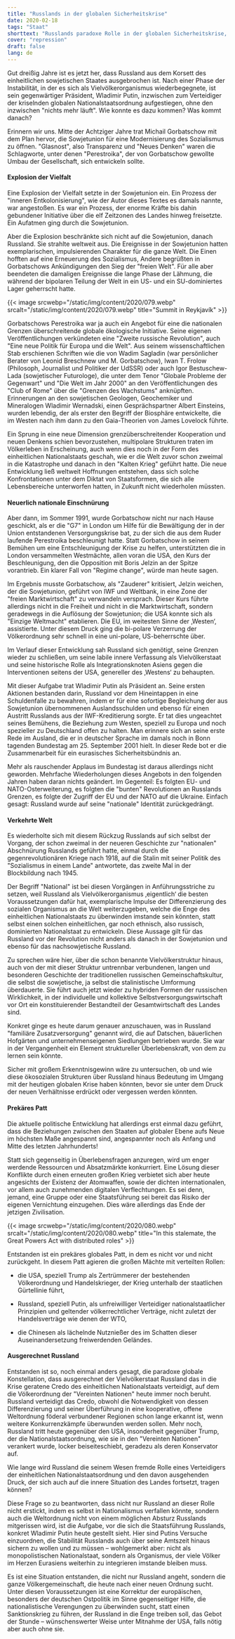 ```yaml
---
title: "Russlands in der globalen Sicherheitskrise"
date: 2020-02-18
tags: "Staat"
shorttext: "Russlands paradoxe Rolle in der globalen Sicherheitskrise, eine überfällige Rückschau."
cover: "repression"
draft: false
lang: de
---
```


Gut dreißig Jahre ist es jetzt her, dass Russland aus dem Korsett des einheitlichen sowjetischen Staates ausgebrochen ist. Nach einer Phase der Instabilität, in der es sich als Vielvölkerorganismus wiederbegegnete, ist sein gegenwärtiger Präsident, Wladimir Putin, inzwischen zum Verteidiger der kriselnden globalen Nationalstaatsordnung aufgestiegen, ohne den inzwischen "nichts mehr läuft". Wie konnte es dazu kommen? Was kommt danach?

Erinnern wir uns. Mitte der Achtziger Jahre trat Michail Gorbatschow mit dem Plan hervor, die Sowjetunion für eine Modernisierung des Sozialismus zu öffnen. "Glasnost", also Transparenz und "Neues Denken" waren die Schlagworte, unter denen "Perestroika", der von Gorbatschow gewollte Umbau der Gesellschaft, sich entwickeln sollte.

#### Explosion der Vielfalt

Eine Explosion der Vielfalt setzte in der Sowjetunion ein. Ein Prozess der "inneren Entkolonisierung", wie der Autor dieses Textes es damals nannte, war angestoßen. Es war ein Prozess, der enorme Kräfte bis dahin gebundener Initiative über die elf Zeitzonen des Landes hinweg freisetzte. Ein Aufatmen ging durch die Sowjetunion.

Aber die Explosion beschränkte sich nicht auf die Sowjetunion, danach Russland. Sie strahlte weltweit aus. Die Ereignisse in der Sowjetunion hatten exemplarischen, impulsierenden Charakter für die ganze Welt. Die Einen hofften auf eine Erneuerung des Sozialismus, Andere begrüßten in Gorbatschows Ankündigungen den Sieg der "freien Welt". Für alle aber beendeten die damaligen Ereignisse die lange Phase der Lähmung, die während der bipolaren Teilung der Welt in ein US- und ein SU-dominiertes Lager geherrscht hatte.

{{< image srcwebp="/static/img/content/2020/079.webp" srcalt="/static/img/content/2020/079.webp" title="Summit in Reykjavík" >}}

Gorbatschows Perestroika war ja auch ein Angebot für eine die nationalen Grenzen überschreitende globale ökologische Initiative. Seine eigenen Veröffentlichungen verkündeten eine "Zweite russische Revolution", auch "Eine neue Politik für Europa und die Welt". Aus seinem wissenschaftlichen Stab erschienen Schriften wie die von Wadim Sagladin (war persönlicher Berater von Leonid Breschnew und M. Gorbatschow), Iwan T. Frolow (Philosoph, Journalist und Politiker der UdSSR) oder auch Igor Bestuschew-Lada (sowjetischer Futurologe), die unter dem Tenor "Globale Probleme der Gegenwart" und "Die Welt im Jahr 2000" an den Veröffentlichungen des "Club of Rome" über die "Grenzen des Wachstums" anknüpften. Erinnerungen an den sowjetischen Geologen, Geochemiker und Mineralogen Wladimir Wernadski, einen Gesprächspartner Albert Einsteins, wurden lebendig, der als erster den Begriff der Biosphäre entwickelte, die im Westen nach ihm dann zu den Gaia-Theorien von James Lovelock führte.

Ein Sprung in eine neue Dimension grenzüberschreitender Kooperation und neuen Denkens schien bevorzustehen, multipolare Strukturen traten im Völkerleben in Erscheinung, auch wenn dies noch in der Form des einheitlichen Nationalstaats geschah, wie er die Welt zuvor schon zweimal in die Katastrophe und danach in den "Kalten Krieg" geführt hatte. Die neue Entwicklung ließ weltweit Hoffnungen entstehen, dass sich solche Konfrontationen unter dem Diktat von Staatsformen, die sich alle Lebensbereiche unterworfen hatten, in Zukunft nicht wiederholen müssten.

#### Neuerlich nationale Einschnürung

Aber dann, im Sommer 1991, wurde Gorbatschow nicht nur nach Hause geschickt, als er die "G7" in London um Hilfe für die Bewältigung der in der Union entstandenen Versorgungskrise bat, zu der sich die aus dem Ruder laufende Perestroika beschleunigt hatte. Statt Gorbatschow in seinem Bemühen um eine Entschleunigung der Krise zu helfen, unterstützten die in London versammelten Westmächte, allen voran die USA, den Kurs der Beschleunigung, den die Opposition mit Boris Jelzin an der Spitze vorantrieb. Ein klarer Fall von "Regime change", würde man heute sagen.

Im Ergebnis musste Gorbatschow, als "Zauderer" kritisiert, Jelzin weichen, der die Sowjetunion, geführt von IWF und Weltbank, in eine Zone der "freien Marktwirtschaft" zu verwandeln versprach. Dieser Kurs führte allerdings nicht in die Freiheit und nicht in die Marktwirtschaft, sondern geradewegs in die Auflösung der Sowjetunion; die USA konnte sich als "Einzige Weltmacht" etablieren. Die EU, im weitesten Sinne der ‚Westen‘, assistierte. Unter diesem Druck ging die bi-polare Verzerrung der Völkerordnung sehr schnell in eine uni-polare, US-beherrschte über.

Im Verlauf dieser Entwicklung sah Russland sich genötigt, seine Grenzen wieder zu schließen, um seine labile innere Verfassung als Vielvölkerstaat und seine historische Rolle als Integrationsknoten Asiens gegen die Interventionen seitens der USA, genereller des ‚Westens‘ zu behaupten.

Mit dieser Aufgabe trat Wladimir Putin als Präsident an. Seine ersten Aktionen bestanden darin, Russland vor dem Hineintappen in eine Schuldenfalle zu bewahren, indem er für eine sofortige Begleichung der aus Sowjetunion übernommenen Auslandsschulden und ebenso für einen Austritt Russlands aus der IWF-Kreditierung sorgte. Er tat dies ungeachtet seines Bemühens, die Beziehung zum Westen, speziell zu Europa und noch spezieller zu Deutschland offen zu halten. Man erinnere sich an seine erste Rede im Ausland, die er in deutscher Sprache im damals noch in Bonn tagenden Bundestag am 25. September 2001 hielt. In dieser Rede bot er die Zusammenarbeit für ein eurasisches Sicherheitsbündnis an.  

Mehr als rauschender Applaus im Bundestag ist daraus allerdings nicht geworden. Mehrfache Wiederholungen dieses Angebots in den folgenden Jahren haben daran nichts geändert. Im Gegenteil: Es folgten EU- und NATO-Osterweiterung, es folgten die "bunten" Revolutionen an Russlands Grenzen, es folgte der Zugriff der EU und der NATO auf die Ukraine. Einfach gesagt: Russland wurde auf seine "nationale" Identität zurückgedrängt.

#### Verkehrte Welt

Es wiederholte sich mit diesem Rückzug Russlands auf sich selbst der Vorgang, der schon zweimal in der neueren Geschichte zur "nationalen" Abschnürung Russlands geführt hatte, einmal durch die gegenrevolutionären Kriege nach 1918, auf die Stalin mit seiner Politik des "Sozialismus in einem Lande" antwortete, das zweite Mal in der Blockbildung nach 1945.

Der Begriff "National" ist bei diesen Vorgängen in Anführungsstriche zu setzen, weil Russland als Vielvölkerorganismus ‚eigentlich‘ die besten Voraussetzungen dafür hat, exemplarische Impulse der Differenzierung des sozialen Organismus an die Welt weiterzugeben, welche die Enge des einheitlichen Nationalstaats zu überwinden imstande sein könnten, statt selbst einen solchen einheitlichen, gar noch ethnisch, also russisch, dominierten Nationalstaat zu entwickeln. Diese Aussage gilt für das Russland vor der Revolution nicht anders als danach in der Sowjetunion und ebenso für das nachsowjetische Russland.

Zu sprechen wäre hier, über die schon benannte Vielvölkerstruktur hinaus, auch von der mit dieser Struktur untrennbar verbundenen, langen und besonderen Geschichte der traditionellen russischen Gemeinschaftskultur, die selbst die sowjetische, ja selbst die stalinistische Umformung überdauerte. Sie führt auch jetzt wieder zu hybriden Formen der russischen Wirklichkeit, in der individuelle und kollektive Selbstversorgungswirtschaft vor Ort ein konstituierender Bestandteil der Gesamtwirtschaft des Landes sind.

Konkret ginge es heute darum genauer anzuschauen, was in Russland "familiäre Zusatzversorgung" genannt wird, die auf Datschen, bäuerlichen Hofgärten und unternehmenseigenen Siedlungen betrieben wurde. Sie war in der Vergangenheit ein Element struktureller Überlebenskraft, von dem zu lernen sein könnte.

Sicher mit großem Erkenntnisgewinn wäre zu untersuchen, ob und wie diese ökosozialen Strukturen über Russland hinaus Bedeutung im Umgang mit der heutigen globalen Krise haben könnten, bevor sie unter dem Druck der neuen Verhältnisse erdrückt oder vergessen werden könnten.

#### Prekäres Patt

Die aktuelle politische Entwicklung hat allerdings erst einmal dazu geführt, dass die Beziehungen zwischen den Staaten auf globaler Ebene aufs Neue im höchsten Maße angespannt  sind, angespannter noch als Anfang und Mitte des letzten Jahrhunderts!

Statt sich gegenseitig in Überlebensfragen anzuregen, wird um enger werdende Ressourcen und Absatzmärkte konkurriert. Eine Lösung dieser Konflikte durch einen erneuten großen Krieg verbietet sich aber heute angesichts der Existenz der Atomwaffen, sowie der dichten internationalen, vor allem auch zunehmenden digitalen Verflechtungen. Es sei denn, jemand, eine Gruppe oder eine Staatsführung sei bereit das Risiko der eigenen Vernichtung einzugehen. Dies wäre allerdings das Ende der jetzigen Zivilisation.

{{< image srcwebp="/static/img/content/2020/080.webp" srcalt="/static/img/content/2020/080.webp" title="In this stalemate, the Great Powers Act with distributed roles" >}}

Entstanden ist ein prekäres globales Patt, in dem es nicht vor und nicht zurückgeht. In diesem Patt agieren die großen Mächte mit verteilten Rollen:

  - die USA, speziell Trump als Zertrümmerer der bestehenden Völkerordnung und Handelskrieger, der Krieg unterhalb der staatlichen Gürtellinie führt,

  - Russland, speziell Putin, als unfreiwilliger Verteidiger nationalstaatlicher Prinzipien und geltender völkerrechtlicher Verträge, nicht zuletzt der Handelsverträge wie denen der WTO,

  - die Chinesen als lächelnde Nutznießer des im Schatten dieser Auseinandersetzung freiwerdenden Geländes.

#### Ausgerechnet Russland

Entstanden ist so, noch einmal anders gesagt, die paradoxe globale Konstellation, dass ausgerechnet der Vielvölkerstaat Russland das in die Krise geratene Credo des einheitlichen Nationalstaats verteidigt, auf dem die Völkerordnung der "Vereinten Nationen" heute immer noch beruht. Russland verteidigt das Credo, obwohl die Notwendigkeit von dessen Differenzierung und seiner Überführung in eine kooperative, offene Weltordnung föderal verbundener Regionen schon lange erkannt ist, wenn weitere Konkurrenzkämpfe überwunden werden sollen. Mehr noch, Russland tritt heute gegenüber den USA, insonderheit gegenüber Trump, der die Nationalstaatsordnung, wie sie in den "Vereinten Nationen" verankert wurde, locker beiseiteschiebt, geradezu als deren Konservator auf.

Wie lange wird Russland die seinem Wesen fremde Rolle eines Verteidigers der einheitlichen Nationalstaatsordnung und den davon ausgehenden Druck, der sich auch auf die innere Situation des Landes fortsetzt, tragen können?

Diese Frage so zu beantworten, dass nicht nur Russland an dieser Rolle nicht erstickt, indem es selbst in Nationalismus verfallen könnte, sondern auch die Weltordnung nicht von einem möglichen Absturz Russlands mitgerissen wird, ist die Aufgabe, vor die sich die Staatsführung Russlands, konkret Wladimir Putin heute gestellt sieht. Hier sind Putins Versuche einzuordnen, die Stabilität Russlands auch über seine Amtszeit hinaus sichern zu wollen und zu müssen – wohlgemerkt aber: nicht als monopolistischen Nationalstaat, sondern als Organismus, der viele Völker im Herzen Eurasiens weiterhin zu integrieren imstande bleiben muss.

Es ist eine Situation entstanden, die nicht nur Russland angeht, sondern die ganze Völkergemeinschaft, die heute nach einer neuen Ordnung sucht. Unter diesen Voraussetzungen ist eine Korrektur der europäischen, besonders der deutschen Ostpolitik im Sinne gegenseitiger Hilfe, die nationalistische Verengungen zu überwinden sucht, statt einen Sanktionskrieg zu führen, der Russland in die Enge treiben soll, das Gebot der Stunde – wünschenswerter Weise unter Mitnahme der USA, falls nötig aber auch ohne sie.
